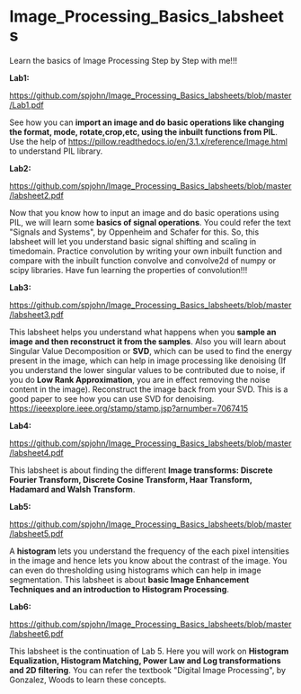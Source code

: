# Image_Processing_Basics_labsheets

Learn the basics of Image Processing Step by Step with me!!!

**Lab1:**

<https://github.com/spjohn/Image_Processing_Basics_labsheets/blob/master/Lab1.pdf>

See how you can **import an image and do basic operations like changing the format, mode, rotate,crop,etc, using the inbuilt functions from PIL**. Use the help of <https://pillow.readthedocs.io/en/3.1.x/reference/Image.html> to understand PIL library.

**Lab2:**

<https://github.com/spjohn/Image_Processing_Basics_labsheets/blob/master/labsheet2.pdf>

Now that you know how to input an image and do basic operations using PIL, we will learn some **basics of signal operations**. You could refer the text "Signals and Systems", by Oppenheim and Schafer for this. So, this labsheet will let you understand basic signal shifting and scaling in timedomain. Practice convolution by writing your own inbuilt function and compare with the inbuilt function convolve and convolve2d of numpy or scipy libraries. Have fun learning the properties of convolution!!!

**Lab3:**

<https://github.com/spjohn/Image_Processing_Basics_labsheets/blob/master/labsheet3.pdf>

This labsheet helps you understand what happens when you **sample an image and then reconstruct it from the samples**. Also you will learn about Singular Value Decomposition or **SVD**, which can be used to find the energy present in the image, which can help in image processing like denoising (If you understand the lower singular values to be contributed due to noise, if you do **Low Rank Approximation**, you are in effect removing the noise content in the image). Reconstruct the image back from your SVD. This is a good paper to see how you can use SVD for denoising. <https://ieeexplore.ieee.org/stamp/stamp.jsp?arnumber=7067415>

**Lab4:**

<https://github.com/spjohn/Image_Processing_Basics_labsheets/blob/master/labsheet4.pdf>

This labsheet is about finding the different **Image transforms: Discrete Fourier Transform, Discrete Cosine Transform, Haar Transform, Hadamard and Walsh Transform**.

**Lab5:**

<https://github.com/spjohn/Image_Processing_Basics_labsheets/blob/master/labsheet5.pdf>

A **histogram** lets you understand the frequency of the each pixel intensities in the image and hence lets you know about the contrast of the image. You can even do thresholding using histograms which can help in image segmentation. This labsheet is about **basic Image Enhancement Techniques and an introduction to Histogram Processing**.

**Lab6:**

<https://github.com/spjohn/Image_Processing_Basics_labsheets/blob/master/labsheet6.pdf>

This labsheet is the continuation of Lab 5. Here you will work on **Histogram Equalization, Histogram Matching, Power Law and Log transformations and 2D filtering**. You can refer the textbook "Digital Image Processing", by Gonzalez, Woods to learn these concepts.
